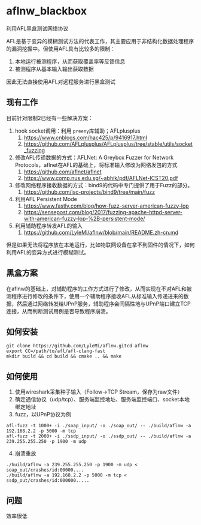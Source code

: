 # aflnw_blackbox
利用AFL黑盒测试网络协议

AFL是基于变异的模糊测试方法的代表工作，其主要应用于非结构化数据处理程序的漏洞挖掘中。但使用AFL具有比较多的限制：

1. 本地运行被测程序，从而获取覆盖率等反馈信息 
2. 被测程序从基本输入输出获取数据

因此无法直接使用AFL对远程服务进行黑盒测试

## 现有工作

目前针对限制2已经有一些解决方案：

1. hook socket调用：利用 `preeny`库辅助；AFLplusplus
    1. https://www.cnblogs.com/hac425/p/9416917.html
    2. https://github.com/AFLplusplus/AFLplusplus/tree/stable/utils/socket_fuzzing
2. 修改AFL传递数据的方式：AFLNet: A Greybox Fuzzer for Network Protocols，aflnet在AFL的基础上，将标准输入修改为网络发包的方式
    1. https://github.com/aflnet/aflnet
    2. https://www.comp.nus.edu.sg/~abhik/pdf/AFLNet-ICST20.pdf
3. 修改网络程序接收数据的方式：bind9的代码中专门提供了用于Fuzz的部分。
    1. https://github.com/isc-projects/bind9/tree/main/fuzz
4. 利用AFL Persistent Mode
    1. https://www.fastly.com/blog/how-fuzz-server-american-fuzzy-lop
    2. https://sensepost.com/blog/2017/fuzzing-apache-httpd-server-with-american-fuzzy-lop-%2B-persistent-mode/
5. 利用辅助程序转发AFL的输入
    1. https://github.com/LyleMi/aflnw/blob/main/README.zh-cn.md


但是如果无法将程序放在本地运行，比如物联网设备在拿不到固件的情况下，如何利用AFL的变异方式进行模糊测试。

## 黑盒方案

在aflnw的基础上，对辅助程序的工作方式进行了修改，从而实现在不对AFL和被测程序进行修改的条件下，使用一个辅助程序接收AFL从标准输入传递进来的数据，然后通过网络转发给UPnP服务，辅助程序会间隔性地与UPnP端口建立TCP连接，从而判断测试用例是否导致程序崩溃。

## 如何安装
```
git clone https://github.com/LyleMi/aflnw.gitcd aflnw
export CC=/path/to/afl/afl-clang-fast
mkdir build && cd build && cmake .. && make
```



## 如何使用

1. 使用wireshark采集种子输入（Follow→TCP Stream，保存为raw文件）
2. 确定通信协议（udp/tcp）、服务端监控地址、服务端监控端口、socket本地绑定地址
3. fuzz，以UPnP协议为例
```
afl-fuzz -t 1000+ -i ./soap_input/ -o ./soap_out/ -- ./build/aflnw -a 192.168.2.2 -p 5000 -m tcp
afl-fuzz -t 2000+ -i ./ssdp_input/ -o ./ssdp_out/ -- ./build/aflnw -a 239.255.255.250 -p 1900 -m udp
```
4. 崩溃重放
```
./build/aflnw -a 239.255.255.250 -p 1900 -m udp < soap_out/crashes/id:00000....
./build/aflnw -a 192.168.2.2 -p 5000 -m tcp < ssdp_out/crashes/id:000000.....
```

## 问题
效率很低
